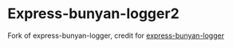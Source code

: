 # Express-bunyan-logger2
Fork of express-bunyan-logger, credit for [express-bunyan-logger](https://github.com/villadora/express-bunyan-logger)